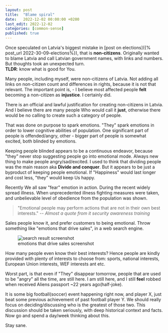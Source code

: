```yaml
---
layout: post
title:  "Blame spiral"
date:   2022-12-02 00:00:00 +0200
last_edit: 2022-12-02
categories: [common-sense]
published: true
---
```


Once speculated on Latvia's biggest mistake in [post on elections]({% post_url
2022-30-09-elections%}), that is **non-citizens**. Originally wanted to blame
Latvia and call Latvian government names, with links and numbers. But thoughts
took an unexpected turn.  
**TLDR**: know what is good for You.

Many people, including myself, were non-citizens of Latvia. Not adding all
links on non-citizen count and differences in rights, because it is not that
relevant. The important point is, - I believe most affected people **felt** becoming
a non-citizen as **injustice**. I certainly did.

There is an official and lawful justification for creating non-citizens in
Latvia. And I believe there are many people Who would call it **just**,
otherwise there would be no calling to create such a category of people.

That was done on purpose to spark emotions. "They" spark
emotions in order to lower cognitive abilities of population. One significant
part of people is offended/angry, other - bigger part of people is somewhat
excited, both blinded by emotions.  

Keeping people blinded appears to be a continuous endeavor, because "they" never
stop suggesting people go into emotional mode. Always new thing to make
people angry/sad/excited. I used to think that dividing people was the main
reason aka **Divide and conquer**. But it appears to be just a byproduct of
keeping people emotional. If "Happiness" would last longer and cost less,
"they" would keep Us happy.

Recently We all saw "fear" emotion in action. During the recent widely spread
illness. When unprecedented illness fighting measures were taken, and
unbelievable level of obedience from the population was shown.

> "Emotional people may perform actions that are not in their own best interests." 
> -- <cite>Almost a quote from it security awareness training</cite>

Sales people know it, and prefer customers to being emotional. Throw something like 
"emotions that drive sales", in a web search engine.

<figure>
    <img alt="search result screenshot" src="{{site.base_url}}/assets/images/emotions-that-sell.png" />
    <figcaption>emotions that drive sales screenshot
    </figcaption>
</figure>

How many people even know their best interests? Hence people are kindly
provided with plenty of interests to choose from: sports, national interests, European
Union interests, WEF interests ant etc.  

Worst part, is that even if "They" disappear tomorrow, people that 
are used to be "angry" all the time, are still here. I am still here, and I still 
**feel** robbed when received Aliens passport ~22 years ago(half-joke).

It is some big football(soccer) event happening right now, and player X, just
beat some previous achievement of past football player Y. We should really
focus on deciding/discussing who is the greatest of those two. This discussion
should be taken seriously, with deep historical context and facts. Now go and
spend a day/week thinking about this.

Stay sane.
